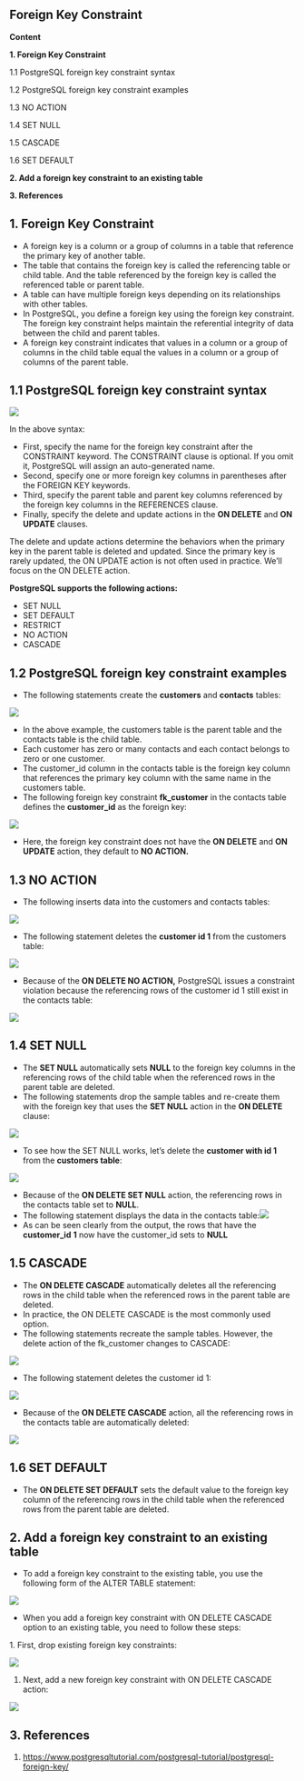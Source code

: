 ## Foreign Key Constraint

**Content**

**1. Foreign Key Constraint**

1.1 PostgreSQL foreign key constraint syntax

1.2 PostgreSQL foreign key constraint examples

1.3 NO ACTION

1.4 SET NULL

1.5 CASCADE

1.6 SET DEFAULT

**2. Add a foreign key constraint to an existing table**

**3. References**

## 1. Foreign Key Constraint

-   A foreign key is a column or a group of columns in a table that reference the primary key of another table.
-   The table that contains the foreign key is called the referencing table or child table. And the table referenced by the foreign key is called the referenced table or parent table.
-   A table can have multiple foreign keys depending on its relationships with other tables.
-   In PostgreSQL, you define a foreign key using the foreign key constraint. The foreign key constraint helps maintain the referential integrity of data between the child and parent tables.
-   A foreign key constraint indicates that values in a column or a group of columns in the child table equal the values in a column or a group of columns of the parent table.

## 1.1 PostgreSQL foreign key constraint syntax

![](media/fa4189565787e264b663c8e5a07f621e.png)

In the above syntax:

-   First, specify the name for the foreign key constraint after the CONSTRAINT keyword. The CONSTRAINT clause is optional. If you omit it, PostgreSQL will assign an auto-generated name.
-   Second, specify one or more foreign key columns in parentheses after the FOREIGN KEY keywords.
-   Third, specify the parent table and parent key columns referenced by the foreign key columns in the REFERENCES clause.
-   Finally, specify the delete and update actions in the **ON DELETE** and **ON UPDATE** clauses.

The delete and update actions determine the behaviors when the primary key in the parent table is deleted and updated. Since the primary key is rarely updated, the ON UPDATE action is not often used in practice. We’ll focus on the ON DELETE action.

**PostgreSQL supports the following actions:**

-   SET NULL
-   SET DEFAULT
-   RESTRICT
-   NO ACTION
-   CASCADE

## 1.2 PostgreSQL foreign key constraint examples

-   The following statements create the **customers** and **contacts** tables:

![](media/8461af8cae5761f4e876221c46888ae3.png)

-   In the above example, the customers table is the parent table and the contacts table is the child table.
-   Each customer has zero or many contacts and each contact belongs to zero or one customer.
-   The customer_id column in the contacts table is the foreign key column that references the primary key column with the same name in the customers table.
-   The following foreign key constraint **fk_customer** in the contacts table defines the **customer_id** as the foreign key:

![](media/d72402fa8d72d58d813e02b701038680.png)

-   Here, the foreign key constraint does not have the **ON DELETE** and **ON** **UPDATE** action, they default to **NO ACTION.**

## 1.3 NO ACTION

-   The following inserts data into the customers and contacts tables:

![](media/0642cb496d1c83887e8f7ab397bf7e57.png)

-   The following statement deletes the **customer id 1** from the customers table:

![](media/7d20202a0ce8d08e8ffa859963b64aa2.png)

-   Because of the **ON DELETE NO ACTION,** PostgreSQL issues a constraint violation because the referencing rows of the customer id 1 still exist in the contacts table:

![](media/9891cf8d2b3ec9b26ea58271f8ac8510.png)

## 1.4 SET NULL

-   The **SET NULL** automatically sets **NULL** to the foreign key columns in the referencing rows of the child table when the referenced rows in the parent table are deleted.
-   The following statements drop the sample tables and re-create them with the foreign key that uses the **SET NULL** action in the **ON DELETE** clause:

![](media/48cbd8603446d2223cfd993aa391ef81.png)

-   To see how the SET NULL works, let’s delete the **customer with id 1** from the **customers table**:

![](media/690c6f30f92c78a9c7465239d852cc02.png)

-   Because of the **ON DELETE SET NULL** action, the referencing rows in the contacts table set to **NULL**.
-   The following statement displays the data in the contacts table:![](media/16f16401f81f66e6b1ddeb1a4309a162.png)
-   As can be seen clearly from the output, the rows that have the **customer_id** **1** now have the customer_id sets to **NULL**

## 1.5 CASCADE

-   The **ON DELETE CASCADE** automatically deletes all the referencing rows in the child table when the referenced rows in the parent table are deleted.
-   In practice, the ON DELETE CASCADE is the most commonly used option.
-   The following statements recreate the sample tables. However, the delete action of the fk_customer changes to CASCADE:

![](media/d446b89548b0ee55ec3aee2434c401c1.png)

-   The following statement deletes the customer id 1:

![](media/96adb92ff5a8412d514528980c97097e.png)

-   Because of the **ON DELETE CASCADE** action, all the referencing rows in the contacts table are automatically deleted:

![](media/90d7302aee515b10e09364fc4edb9a82.png)

## 1.6 SET DEFAULT

-   The **ON DELETE SET DEFAULT** sets the default value to the foreign key column of the referencing rows in the child table when the referenced rows from the parent table are deleted.

## 2. Add a foreign key constraint to an existing table

-   To add a foreign key constraint to the existing table, you use the following form of the ALTER TABLE statement:

![](media/0d26b65fbba6b7fd0e6dfa94859652ef.png)

-   When you add a foreign key constraint with ON DELETE CASCADE option to an existing table, you need to follow these steps:

1\. First, drop existing foreign key constraints:

![](media/bd72b7537e975959a3537c37e8982f70.png)

1.  Next, add a new foreign key constraint with ON DELETE CASCADE action:

![](media/6bcee855856c3eb151b6ad46fbab937c.png)

## 3. References

1.  https://www.postgresqltutorial.com/postgresql-tutorial/postgresql-foreign-key/
